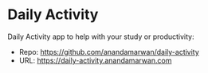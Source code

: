 # Daily Activity

Daily Activity app to help with your study or productivity:

- Repo: <https://github.com/anandamarwan/daily-activity>
- URL: <https://daily-activity.anandamarwan.com>